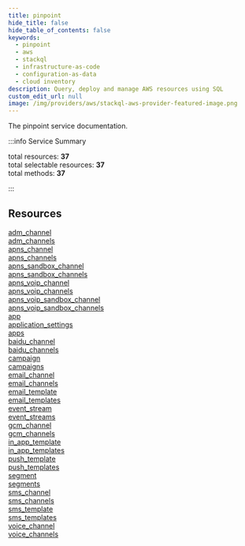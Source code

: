 ```yaml
---
title: pinpoint
hide_title: false
hide_table_of_contents: false
keywords:
  - pinpoint
  - aws
  - stackql
  - infrastructure-as-code
  - configuration-as-data
  - cloud inventory
description: Query, deploy and manage AWS resources using SQL
custom_edit_url: null
image: /img/providers/aws/stackql-aws-provider-featured-image.png
---
```


The pinpoint service documentation.

:::info Service Summary

<div class="row">
<div class="providerDocColumn">
<span>total resources:&nbsp;<b>37</b></span><br />
<span>total selectable resources:&nbsp;<b>37</b></span><br />
<span>total methods:&nbsp;<b>37</b></span><br />
</div>
</div>

:::

## Resources
<div class="row">
<div class="providerDocColumn">
<a href="/providers/aws/pinpoint/adm_channel/">adm_channel</a><br />
<a href="/providers/aws/pinpoint/adm_channels/">adm_channels</a><br />
<a href="/providers/aws/pinpoint/apns_channel/">apns_channel</a><br />
<a href="/providers/aws/pinpoint/apns_channels/">apns_channels</a><br />
<a href="/providers/aws/pinpoint/apns_sandbox_channel/">apns_sandbox_channel</a><br />
<a href="/providers/aws/pinpoint/apns_sandbox_channels/">apns_sandbox_channels</a><br />
<a href="/providers/aws/pinpoint/apns_voip_channel/">apns_voip_channel</a><br />
<a href="/providers/aws/pinpoint/apns_voip_channels/">apns_voip_channels</a><br />
<a href="/providers/aws/pinpoint/apns_voip_sandbox_channel/">apns_voip_sandbox_channel</a><br />
<a href="/providers/aws/pinpoint/apns_voip_sandbox_channels/">apns_voip_sandbox_channels</a><br />
<a href="/providers/aws/pinpoint/app/">app</a><br />
<a href="/providers/aws/pinpoint/application_settings/">application_settings</a><br />
<a href="/providers/aws/pinpoint/apps/">apps</a><br />
<a href="/providers/aws/pinpoint/baidu_channel/">baidu_channel</a><br />
<a href="/providers/aws/pinpoint/baidu_channels/">baidu_channels</a><br />
<a href="/providers/aws/pinpoint/campaign/">campaign</a><br />
<a href="/providers/aws/pinpoint/campaigns/">campaigns</a><br />
<a href="/providers/aws/pinpoint/email_channel/">email_channel</a><br />
<a href="/providers/aws/pinpoint/email_channels/">email_channels</a>
</div>
<div class="providerDocColumn">
<a href="/providers/aws/pinpoint/email_template/">email_template</a><br />
<a href="/providers/aws/pinpoint/email_templates/">email_templates</a><br />
<a href="/providers/aws/pinpoint/event_stream/">event_stream</a><br />
<a href="/providers/aws/pinpoint/event_streams/">event_streams</a><br />
<a href="/providers/aws/pinpoint/gcm_channel/">gcm_channel</a><br />
<a href="/providers/aws/pinpoint/gcm_channels/">gcm_channels</a><br />
<a href="/providers/aws/pinpoint/in_app_template/">in_app_template</a><br />
<a href="/providers/aws/pinpoint/in_app_templates/">in_app_templates</a><br />
<a href="/providers/aws/pinpoint/push_template/">push_template</a><br />
<a href="/providers/aws/pinpoint/push_templates/">push_templates</a><br />
<a href="/providers/aws/pinpoint/segment/">segment</a><br />
<a href="/providers/aws/pinpoint/segments/">segments</a><br />
<a href="/providers/aws/pinpoint/sms_channel/">sms_channel</a><br />
<a href="/providers/aws/pinpoint/sms_channels/">sms_channels</a><br />
<a href="/providers/aws/pinpoint/sms_template/">sms_template</a><br />
<a href="/providers/aws/pinpoint/sms_templates/">sms_templates</a><br />
<a href="/providers/aws/pinpoint/voice_channel/">voice_channel</a><br />
<a href="/providers/aws/pinpoint/voice_channels/">voice_channels</a>
</div>
</div>